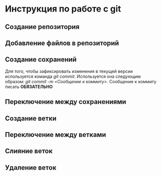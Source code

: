 # Инструкция по работе с git

## Создание репозитория

## Добавление файлов в репозиторий

## Создание сохранений

Для того, чтобы зафиксировать изменения в текущей версии используется команда *git commit*. Используется она следующим образом: *git commit -m <Сообщение к коммиту>*. Сообщение к коммиту писать **ОБЯЗАТЕЛЬНО**

## Переключение между сохранениями

## Создание ветки

## Переключение между ветками

## Слияние веток

## Удаление веток